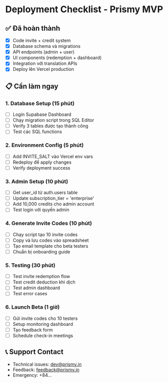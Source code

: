# Deployment Checklist - Prismy MVP

## ✅ Đã hoàn thành

- [x] Code invite + credit system
- [x] Database schema và migrations
- [x] API endpoints (admin + user)
- [x] UI components (redemption + dashboard)
- [x] Integration với translation APIs
- [x] Deploy lên Vercel production

## 📋 Cần làm ngay

### 1. Database Setup (15 phút)

- [ ] Login Supabase Dashboard
- [ ] Chạy migration script trong SQL Editor
- [ ] Verify 3 tables được tạo thành công
- [ ] Test các SQL functions

### 2. Environment Config (5 phút)

- [ ] Add INVITE_SALT vào Vercel env vars
- [ ] Redeploy để apply changes
- [ ] Verify deployment success

### 3. Admin Setup (10 phút)

- [ ] Get user_id từ auth.users table
- [ ] Update subscription_tier = 'enterprise'
- [ ] Add 10,000 credits cho admin account
- [ ] Test login với quyền admin

### 4. Generate Invite Codes (10 phút)

- [ ] Chạy script tạo 10 invite codes
- [ ] Copy và lưu codes vào spreadsheet
- [ ] Tạo email template cho beta testers
- [ ] Chuẩn bị onboarding guide

### 5. Testing (30 phút)

- [ ] Test invite redemption flow
- [ ] Test credit deduction khi dịch
- [ ] Test admin dashboard
- [ ] Test error cases

### 6. Launch Beta (1 giờ)

- [ ] Gửi invite codes cho 10 testers
- [ ] Setup monitoring dashboard
- [ ] Tạo feedback form
- [ ] Schedule check-in meetings

## 📞 Support Contact

- Technical issues: dev@prismy.in
- Feedback: feedback@prismy.in
- Emergency: +84...
